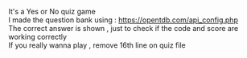 It's a Yes or No quiz game
<br/>I made the question bank using :  https://opentdb.com/api_config.php
<br/>The correct answer is shown , just to check if the code  and score are working correctly
<br/>If you really wanna play , remove 16th line on quiz file
